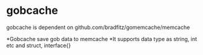 # gobcache
gobcache is dependent on github.com/bradfitz/gomemcache/memcache

  *Gobcache save gob data to memcache
  *It supports data type as string, int etc and struct, interface{}
